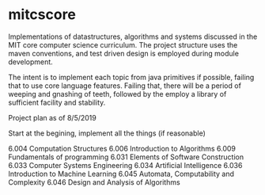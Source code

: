 # mitcscore
Implementations of datastructures, algorithms and systems discussed in the
MIT core computer science curriculum. The project structure uses the maven
conventions, and test driven design is employed during module development. 

The intent is to implement each topic from java primitives if possible,
failing that to use core language features. Failing that, there will be a period
of weeping and gnashing of teeth, followed by the employ a library of sufficient
facility and stability.

Project plan as of 8/5/2019

Start at the begining, implement all the things (if reasonable)

6.004 Computation Structures
6.006 Introduction to Algorithms
6.009 Fundamentals of programming
6.031 Elements of Software Construction
6.033 Computer Systems Engineering
6.034 Artificial Intelligence
6.036 Introduction to Machine Learning
6.045 Automata, Computability and Complexity
6.046 Design and Analysis of Algorithms


